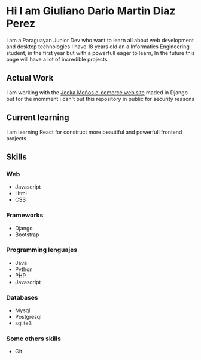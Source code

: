 # Hi I am Giuliano Dario Martin Diaz Perez
I am a Paraguayan Junior Dev who want to learn all about web development and desktop technologies
I have 18 years old an a Informatics Engineering student, in the first year but with 
a powerfull eager to learn, In the future this page will have a lot of incredible projects

## Actual Work
I am working with the [Jecka Moños e-comerce web site](https://www.instagram.com/jeckapy/)
maded in Django but for the momment i can't put this repository in public for security reasons 

## Current learning
I am learning React for construct more beautiful and powerfull frontend projects

## Skills
### Web 
<ul>
  <li>Javascript</li>
  <li>Html</li>
  <li>CSS</li>
</ul>

### Frameworks
<ul>
  <li>Django</li>
  <li>Bootstrap</li>
</ul>

### Programming lenguajes
<ul>
  <li>Java</li>
  <li>Python</li>
  <li>PHP</li>
  <li>Javascript</li>
</ul>

### Databases
<ul>
  <li>Mysql</li>
  <li>Postgresql</li>
  <li>sqlite3</li>
</ul>

### Some others skills
<ul>
  <li>Git</li>
</ul>
